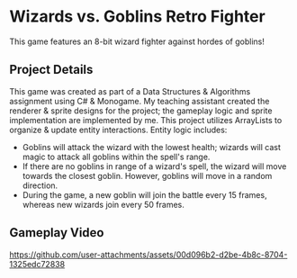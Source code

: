 # Wizards vs. Goblins Retro Fighter
This game features an 8-bit wizard fighter against hordes of goblins!

## Project Details
This game was created as part of a Data Structures & Algorithms assignment using C# & Monogame. My teaching assistant created the renderer & sprite designs for the project; the gameplay logic and sprite implementation are implemented by me. This project utilizes ArrayLists to organize & update entity interactions. Entity logic includes:
- Goblins will attack the wizard with the lowest health; wizards will cast magic to attack all goblins within the spell's range.
- If there are no goblins in range of a wizard's spell, the wizard will move towards the closest goblin. However, goblins will move in a random direction.
- During the game, a new goblin will join the battle every 15 frames, whereas new wizards join every 50 frames.

## Gameplay Video
https://github.com/user-attachments/assets/00d096b2-d2be-4b8c-8704-1325edc72838
